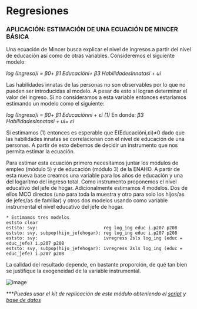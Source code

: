# Regresiones

### APLICACIÓN: ESTIMACIÓN DE UNA ECUACIÓN DE MINCER BÁSICA

Una ecuación de Mincer busca explicar el nivel de ingresos a partir del nivel de educación así como de otras variables. Consideremos el siguiente modelo:

*log (Ingreso)i = β0+ β1 Educacióni+ β3 HabilidadesInnatasi + ui*

Las habilidades innatas de las personas no son observables por lo que no pueden ser introducidas al modelo. A pesar de esto sí logran determinar el valor del ingreso. Si no consideramos a esta variable entonces estaríamos estimando un modelo como el siguiente:

*log (Ingreso)i = β0+ β1 Educaciónni + εi (1)*
En donde: *β3 HabilidadesInnatasi + ui= εi*

Si estimamos (1) entonces es esperable que E(Educacióni,εi)≠0 dado que las habilidades innatas se correlacionan con el nivel de educación de una personas. A partir de esto debemos de decidir un instrumento que nos permita estimar la ecuación.

Para estimar esta ecuación primero necesitamos juntar los módulos de empleo (módulo 5) y de educación (módulo 3) de la ENAHO. A partir de esta nueva base creamos una variable para los años de educación y una del logaritmo del ingreso total. Como instrumento proponemos el nivel educativo del jefe de hogar. Adicionalmente estimamos 4 modelos. Dos de ellos MCO directos (uno para toda la muestra y otro para solo los hijos/as de jefes/as de familiar) y otros dos modelos usando como variable instrumental el nivel educativo del jefe de hogar.

```
* Estimamos tres modelos
eststo clear
eststo: svy: 						 reg log_ing educ i.p207 p208
eststo: svy, subpop(hijo_jefehogar): reg log_ing educ i.p207 p208
eststo: svy: 					  	 ivregress 2sls log_ing (educ = educ_jefe) i.p207 p208
eststo: svy, subpop(hijo_jefehogar): ivregress 2sls log_ing (educ = educ_jefe) i.p207 p208
```

La calidad del resultado depende, en bastante proporción, de qué tan bien se justifique la exogeneidad de la variable instrumental. 

![image](https://user-images.githubusercontent.com/106888200/224335727-d78182a4-3c53-4abc-8c86-3d82ae60f8f9.png)


****Puedes usar el kit de replicación de este módulo obteniendo el [script](https://github.com/EconPUCP/Stata/blob/main/_An%C3%A1lisis/Scripts/Regresi%C3%B3n/9_Aplicaci%C3%B3n_mincer.do "script") y [base de datos](https://github.com/EconPUCP/Stata/tree/main/_An%C3%A1lisis/Data "base de datos")*
